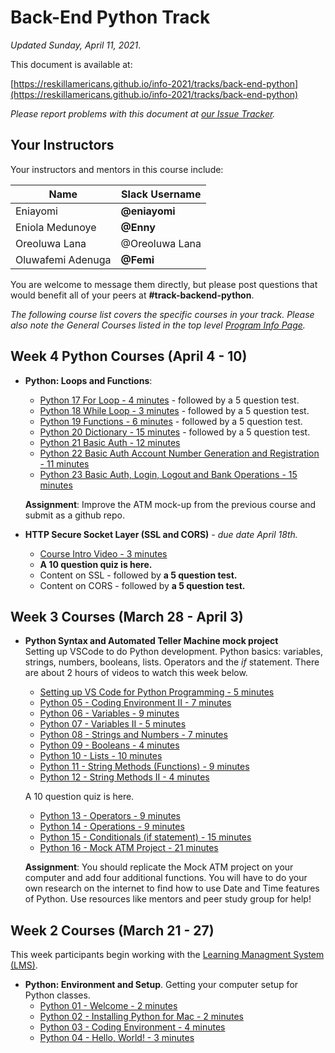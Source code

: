 # Back-End Python Track

*Updated Sunday, April 11, 2021*.

This document is available at:

[https://reskillamericans.github.io/info-2021/tracks/back-end-python](https://reskillamericans.github.io/info-2021/tracks/back-end-python)

*Please report problems with this document at
[our Issue Tracker](https://github.com/reskillamericans/info-2021/issues/new?title=back-end-python:).*

## Your Instructors

Your instructors and mentors in this course include:

<table>
  <thead>
    <tr>
      <th>Name</th>
      <th>Slack Username</th>
    </tr>
  </thead>
  <tbody>
    <tr>
      <td>Eniayomi</td>
      <td><strong>@eniayomi</strong></td>
    </tr>
    <tr>
      <td>Eniola Medunoye</td>
      <td><strong>@Enny</strong></td>
    </tr>
    <tr>
      <td>Oreoluwa Lana</td>
      <td>@Oreoluwa Lana</td>
    </tr>
    <tr>
      <td>Oluwafemi Adenuga</td>
      <td><strong>@Femi</strong></td>
    </tr>
  </tbody>
</table>

You are welcome to message them directly, but please post questions that would benefit all of your peers at **#track-backend-python**.

*The following course list covers the specific courses in your track.  Please also note the General Courses listed in the top level [Program Info Page](../README.md).*

## Week 4 Python Courses (April 4 - 10)

- **Python: Loops and Functions**:<br>
  - [Python 17 For Loop - 4 minutes](https://youtu.be/P9sIg93Boso) -
    followed by a 5 question test.
  - [Python 18 While Loop - 3 minutes](https://youtu.be/J8dkgM8Mck0) -
    followed by a 5 question test.
  - [Python 19 Functions - 6 minutes](https://youtu.be/TZ4dJU9_RqI) -
    followed by a 5 question test.
  - [Python 20 Dictionary - 15 minutes](https://youtu.be/ZYyH9aybMbA) -
    followed by a 5 question test.
  - [Python 21 Basic Auth - 12 minutes](https://youtu.be/-GjicZsNens)
  - [Python 22 Basic Auth Account Number Generation and Registration - 11 minutes](https://youtu.be/iScxfrYVUSQ)
  - [Python 23 Basic Auth, Login, Logout and Bank Operations - 15 minutes](https://youtu.be/Rrqpiuvw5Nk)

  **Assignment**: Improve the ATM mock-up from the previous course and
  submit as a github repo.

- **HTTP Secure Socket Layer (SSL and CORS)** - *due date April 18th.*

  - [Course Intro Video - 3 minutes](https://youtu.be/R-9uYzstjOE)
  - **A 10 question quiz is here.**
  - Content on SSL - followed by **a 5 question test.**
  - Content on CORS - followed by **a 5 question test.**

## Week 3 Courses (March 28 - April 3)

- **Python Syntax and Automated Teller Machine mock project**<br>
  Setting up VSCode to do Python development.  Python basics: variables,
  strings, numbers, booleans, lists.  Operators and the *if* statement.  There are about 2 hours of videos to watch this week below.
  - [Setting up VS Code for Python Programming - 5 minutes](https://youtu.be/Evz8V4_u3O8)
  - [Python 05 - Coding Environment II - 7 minutes](https://youtu.be/6SMk6HN_UAE)
  - [Python 06 - Variables - 9 minutes](https://youtu.be/g4vQzISlQ5Y)
  - [Python 07 - Variables II - 5 minutes](https://youtu.be/sFO6uewuVkc)
  - [Python 08 - Strings and Numbers - 7 minutes](https://youtu.be/k9ccRmb2fjk)
  - [Python 09 - Booleans - 4 minutes](https://youtu.be/-nR3mkf-YbQ)
  - [Python 10 - Lists - 10 minutes](https://youtu.be/u1zdaRTjQ1Y)
  - [Python 11 - String Methods (Functions) - 9 minutes](https://youtu.be/WMVQY55WMLM)
  - [Python 12 - String Methods II - 4 minutes](https://youtu.be/pgIPEjI2yMs)

  A 10 question quiz is here.

  - [Python 13 - Operators - 9 minutes](https://youtu.be/DgUsHoIqVks)
  - [Python 14 - Operations - 9 minutes](https://youtu.be/sjSzHOXyNAc)
  - [Python 15 - Conditionals (if statement) - 15 minutes](https://youtu.be/aWqaqpLPFik)
  - [Python 16 - Mock ATM Project - 21 minutes](https://youtu.be/KuZwwbNBhY0)
  
  **Assignment**: You should replicate the Mock ATM project on your computer and add four additional functions.  You will have to do your own research on the internet to find how to use Date and Time features
  of Python.  Use resources like mentors and peer study group for help!

## Week 2 Courses (March 21 - 27)

This week participants begin working with the [Learning Managment System (LMS)](https://reskillamericans.us).

- **Python: Environment and Setup**.  Getting your computer setup for Python classes.
  - [Python 01 - Welcome - 2 minutes](https://youtu.be/_pE-jTcLXgY)
  - [Python 02 - Installing Python for Mac - 2 minutes](https://youtu.be/cMYw423jOO4)
  - [Python 03 - Coding Environment - 4 minutes](https://youtu.be/b6bAtj-Z5K4)
  - [Python 04 - Hello, World! - 3 minutes](https://youtu.be/BeIB2rE5-mo)

<!-- Global site tag (gtag.js) - Google Analytics -->
<script async src="https://www.googletagmanager.com/gtag/js?id=G-E0FNX7D6ZT"></script>
<script>
  window.dataLayer = window.dataLayer || [];
  function gtag(){dataLayer.push(arguments);}
  gtag('js', new Date());

  gtag('config', 'G-E0FNX7D6ZT');
</script>
